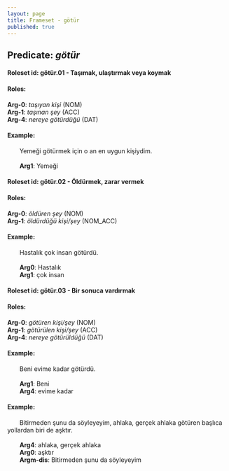 ```yaml
---
layout: page
title: Frameset - götür
published: true
---
```

<h2>Predicate: <i>götür</i></h2>
<h4>Roleset id: götür.01 - Taşımak, ulaştırmak veya koymak<br>
<h4>Roles:</h4>
<b>Arg-0</b>: <i>taşıyan kişi</i>  (NOM) <br>
<b>Arg-1</b>: <i>taşınan şey</i>  (ACC) <br>
<b>Arg-4</b>: <i>nereye götürdüğü</i>  (DAT) <br>
<h4>Example:</h4>
&emsp;&emsp;Yemeği götürmek için o an en uygun kişiydim.<br><br>
&emsp;&emsp;<b>Arg1</b>:  Yemeği<br>

<h4>Roleset id: götür.02 - Öldürmek, zarar vermek<br>
<h4>Roles:</h4>
<b>Arg-0</b>: <i>öldüren şey</i>  (NOM) <br>
<b>Arg-1</b>: <i>öldürdüğü kişi/şey</i>  (NOM_ACC) <br>
<h4>Example:</h4>
&emsp;&emsp;Hastalık çok insan götürdü.<br><br>
&emsp;&emsp;<b>Arg0</b>:  Hastalık<br>
&emsp;&emsp;<b>Arg1</b>:  çok insan<br>

<h4>Roleset id: götür.03 - Bir sonuca vardırmak<br>
<h4>Roles:</h4>
<b>Arg-0</b>: <i>götüren kişi/şey</i>  (NOM) <br>
<b>Arg-1</b>: <i>götürülen kişi/şey</i>  (ACC) <br>
<b>Arg-4</b>: <i>nereye götürüldüğü</i>  (DAT) <br>
<h4>Example:</h4>
&emsp;&emsp;Beni evime kadar götürdü.<br><br>
&emsp;&emsp;<b>Arg1</b>:  Beni<br>
&emsp;&emsp;<b>Arg4</b>:  evime kadar<br>

<h4>Example:</h4>
&emsp;&emsp;Bitirmeden şunu da söyleyeyim, ahlaka, gerçek ahlaka götüren başlıca yollardan biri de aşktır.<br><br>
&emsp;&emsp;<b>Arg4</b>:  ahlaka, gerçek ahlaka<br>
&emsp;&emsp;<b>Arg0</b>:  aşktır<br>
&emsp;&emsp;<b>Argm-dis</b>:  Bitirmeden şunu da söyleyeyim<br>

